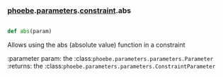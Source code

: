 ### [phoebe](phoebe.md).[parameters](phoebe.parameters.md).[constraint](phoebe.parameters.constraint.md).abs

```py

def abs(param)

```



Allows using the abs (absolute value) function in a constraint

:parameter param: the :class:`phoebe.parameters.parameters.Parameter`
:returns: the :class:`phoebe.parameters.parameters.ConstraintParameter`


